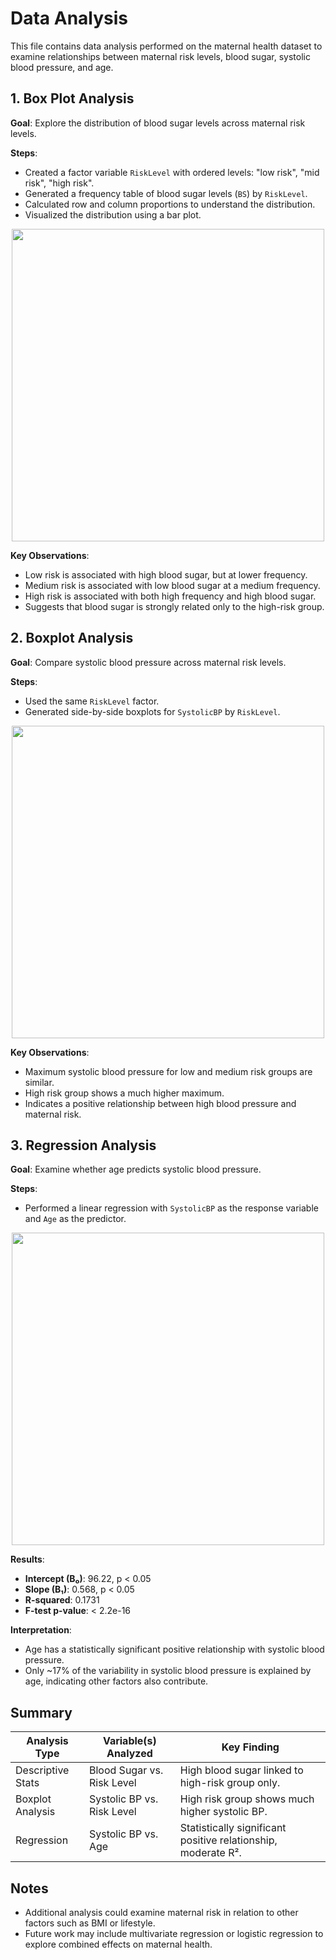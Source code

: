# Data Analysis

This file contains data analysis performed on the maternal health dataset to examine relationships between maternal risk levels, blood sugar, systolic blood pressure, and age.

## 1. Box Plot Analysis
**Goal**: Explore the distribution of blood sugar levels across maternal risk levels.

**Steps**:
- Created a factor variable `RiskLevel` with ordered levels: "low risk", "mid risk", "high risk".
- Generated a frequency table of blood sugar levels (`BS`) by `RiskLevel`.
- Calculated row and column proportions to understand the distribution.
- Visualized the distribution using a bar plot.

<p align="center">
  <img src="https://github.com/user-attachments/assets/blood_sugar_barplot.png" width="500"/>
</p>

**Key Observations**:
- Low risk is associated with high blood sugar, but at lower frequency.
- Medium risk is associated with low blood sugar at a medium frequency.
- High risk is associated with both high frequency and high blood sugar.
- Suggests that blood sugar is strongly related only to the high-risk group.

## 2. Boxplot Analysis
**Goal**: Compare systolic blood pressure across maternal risk levels.

**Steps**:
- Used the same `RiskLevel` factor.
- Generated side-by-side boxplots for `SystolicBP` by `RiskLevel`.

<p align="center">
  <img src="https://github.com/user-attachments/assets/systolic_bp_boxplot.png" width="500"/>
</p>

**Key Observations**:
- Maximum systolic blood pressure for low and medium risk groups are similar.
- High risk group shows a much higher maximum.
- Indicates a positive relationship between high blood pressure and maternal risk.

## 3. Regression Analysis
**Goal**: Examine whether age predicts systolic blood pressure.

**Steps**:
- Performed a linear regression with `SystolicBP` as the response variable and `Age` as the predictor.

<p align="center">
  <img src="https://github.com/user-attachments/assets/age_bp_regression.png" width="500"/>
</p>

**Results**:
- **Intercept (B₀)**: 96.22, p < 0.05  
- **Slope (B₁)**: 0.568, p < 0.05  
- **R-squared**: 0.1731  
- **F-test p-value**: < 2.2e-16  

**Interpretation**:
- Age has a statistically significant positive relationship with systolic blood pressure.
- Only ~17% of the variability in systolic blood pressure is explained by age, indicating other factors also contribute.

## Summary

| Analysis Type        | Variable(s) Analyzed                 | Key Finding                                                       |
|----------------------|--------------------------------------|------------------------------------------------------------------|
| Descriptive Stats    | Blood Sugar vs. Risk Level           | High blood sugar linked to high-risk group only.                 |
| Boxplot Analysis     | Systolic BP vs. Risk Level           | High risk group shows much higher systolic BP.                   |
| Regression           | Systolic BP vs. Age                  | Statistically significant positive relationship, moderate R².     |

## Notes
- Additional analysis could examine maternal risk in relation to other factors such as BMI or lifestyle.
- Future work may include multivariate regression or logistic regression to explore combined effects on maternal health.
